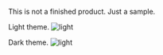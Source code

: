 This is not a finished product. Just a sample.

Light theme.
![light](https://github.com/asfm1/wave-vibe-greeter/blob/master/Screenshots/light.png)

Dark theme.
![light](https://github.com/asfm1/wave-vibe-greeter/blob/master/Screenshots/dark.png)
